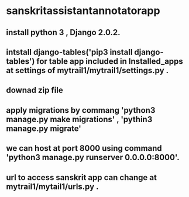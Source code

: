 # sanskritassistantannotatorapp

## install python 3 , Django 2.0.2.
## intstall django-tables('pip3 install django-tables') for table app included in Installed_apps at settings of mytrail1/mytrail1/settings.py .
## downad zip file
## apply migrations by commang 'python3 manage.py make migrations' , 'pythin3 manage.py migrate'
## we can host at port 8000 using command 'python3 manage.py runserver 0.0.0.0:8000'.
## url to access sanskrit app can change at mytrail1/mytail1/urls.py .
